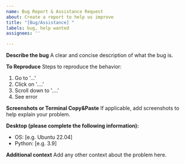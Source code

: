 ```yaml
---
name: Bug Report & Assistance Request
about: Create a report to help us improve
title: "[Bug/Assistance] "
labels: bug, help wanted
assignees: ''

---
```


**Describe the bug**
A clear and concise description of what the bug is.

**To Reproduce**
Steps to reproduce the behavior:
1. Go to '...'
2. Click on '....'
3. Scroll down to '....'
4. See error

**Screenshots or Terminal Copy&Paste**
If applicable, add screenshots to help explain your problem.

**Desktop (please complete the following information):**
 - OS: [e.g. Ubuntu 22.04]
 - Python: [e.g. 3.9]

**Additional context**
Add any other context about the problem here.
